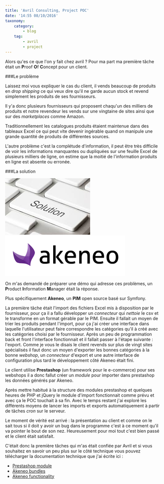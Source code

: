 ```yaml
---
title: 'Avril Consulting, Project POC'
date: '14:55 08/10/2016'
taxonomy:
    category:
        - blog
    tag:
        - avril
        - project
---
```


Alors qu'es ce que l'on y fait chez avril ? Pour ma part ma première tâche était un **P**roof **O**f **C**oncept pour un client.  
  
###Le problème 
  
Laissez moi vous expliquer le cas du client, il vends beaucoup de produits en *drop shipping* ce qui veux dire qu'il ne garde aucun stock et revend simplement les produits de ses fournisseurs. 
 
Il y'a donc plusieurs fournisseurs qui proposent chaqu'un des milliers de produits et notre revendeur les vends sur une vingtaine de sites ainsi que sur des *marketplaces* comme Amazon. 
  
Traditionnellement les catalogues produits étaient maintenue dans des tableaux Excel ce qui peut vite devenir ingérable quand on manipule une grande quantité de produits de différentes sources. 
  
L'autre problème c'est la complétude d'information, il peut être très difficile de voir les informations manquantes ou dupliquées sur une feuille Excel de plusieurs milliers de ligne, on estime que la moitié de l'information produits en ligne est absente ou erronée. 
  
###La solution 
 
![](solution.jpeg?resize=150)![](b_akeneo.png?resize=150) 
  
On m'as demandé de préparer une démo qui adresse ces problèmes, un **P**roduct **I**nformation **M**anager était la réponse. 
 
Plus spécifiquement **Akeneo**, un **PIM** open source basé sur Symfony. 
 
La première tâche était l'import des fichiers Excel mis à disposition par le fournisseur, pour ça il a fallu développer un *connecteur* qui *nettoie* le csv et le transforme en un format gérable par le PIM. 
Ensuite il fallait un moyen de trier les produits pendant l'import, pour ça j'ai créer une interface dans laquelle l'utilisateur peut faire correspondre les catégories qu'il à créé avec les catégories choisi par le fournisseur. 
Après un peu de programmation back et front l'interface fonctionnait et il fallait passer à l'étape suivante : l'export. 
Comme je vous le disais le client revends sur plus de vingt sites spécialisés il faut donc un moyen d'exporter les bonnes catégories à la bonne *webshop*, un *connecteur* d'export et une autre interface de configuration plus tard le développement côté Akeneo était fini. 
 
Le client utilise **Prestashop** (un framework pour le e-commerce) pour ses webshops il a donc fallut créer un *module* pour importer dans prestashop les données générés par Akeneo. 
  
Après mettre habitué à la structure des modules prestashop et quelques heures de PHP et jQuery le module d'import fonctionnait comme prévu et avec ça le POC touchait à sa fin. 
Avec le temps restant j'ai exploré les différents moyens de lancer les imports et exports automatiquement à partir de tâches *cron* sur le serveur. 
  
Le moment de vérité est arrivé : la présentation au client et comme on le sait tous si il doit y avoir un bug dans le programme c'est à ce moment qu'il va pointer le bout de son nez. Heureusement pour moi tout c'est bien passé et le client était satisfait. 
 
 C'était donc la première tâches qui m'as était confiée par Avril et si vous souhaitez en savoir un peu plus sur le côté technique vous pouvez télécharger la documentation technique que j'ai écrite ici : 
* [Prestashop module](AkeneoImport%20Prestashop%20Module.pdf) 
* [Akeneo bundles](Akeneo%20POC%20Bundles.pdf) 
* [Akeneo functionality](Akeneo%20POC%20fonctionnalit%C3%A9s.pdf) 